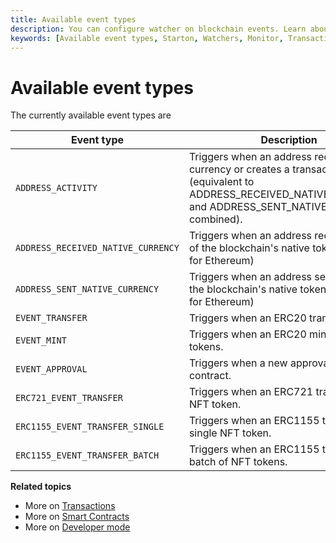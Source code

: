 ```yaml
---
title: Available event types
description: You can configure watcher on blockchain events. Learn about available event types.
keywords: [Available event types, Starton, Watchers, Monitor, Transaction]
---
```

# Available event types

The currently available event types are

|Event type|Description|
|---|---|
|`ADDRESS_ACTIVITY`|Triggers when an address receives base currency or creates a transaction (equivalent to ADDRESS_RECEIVED_NATIVE_CURRENCY and ADDRESS_SENT_NATIVE_CURRENCY combined).|
|`ADDRESS_RECEIVED_NATIVE_CURRENCY`|Triggers when an address receives some of the blockchain's native tokens (ex: ETH for Ethereum)|
|`ADDRESS_SENT_NATIVE_CURRENCY`|Triggers when an address sends some of the blockchain's native tokens (ex: ETH for Ethereum)|
|`EVENT_TRANSFER`|Triggers when an ERC20 transfers tokens.|
|`EVENT_MINT`|Triggers when an ERC20 mints new tokens.|
|`EVENT_APPROVAL`|Triggers when a new approval is made on contract.|
|`ERC721_EVENT_TRANSFER`|Triggers when an ERC721 transfers an NFT token.|
|`ERC1155_EVENT_TRANSFER_SINGLE`|Triggers when an ERC1155 transfers a single NFT token.|
|`ERC1155_EVENT_TRANSFER_BATCH`|Triggers when an ERC1155 transfers a batch of NFT tokens.|


**Related topics**

- More on [Transactions](/Transactions/creating-a-transaction.mdx)
- More on [Smart Contracts](/Smart-contract/understanding-smart-contracts.md)
- More on [Developer mode](/Developer/Discovering-coding-interface.md)
